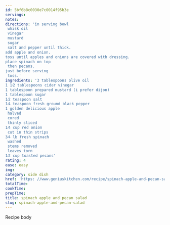 ```yaml
---
id: 5bf6b8c0030e7c0014f95b3e
servings:
notes:
directions: 'in serving bowl
 whisk oil
 vinegar
 mustard
 sugar
 salt and pepper until thick.
add apple and onion.
toss until apples and onions are covered with dressing.
place spinach on top
 then pecans.
just before serving
 toss.'
ingredients: '3 tablespoons olive oil
1 1⁄2 tablespoons cider vinegar
1 tablespoon prepared mustard (i prefer dijon)
1 tablespoon sugar
1⁄2 teaspoon salt
1⁄4 teaspoon fresh ground black pepper
1 golden delicious apple
 halved
 cored
 thinly sliced
1⁄4 cup red onion
 cut in thin strips
3⁄4 lb fresh spinach
 washed
 stems removed
 leaves torn
1⁄2 cup toasted pecans'
rating: 4
ease: easy
img:
category: side dish
href: 'https: //www.geniuskitchen.com/recipe/spinach-apple-and-pecan-salad-29765?ic1=suggestedasset%7cspinach%20apple'
totalTime:
cookTime:
prepTime:
title: spinach apple and pecan salad
slug: spinach-apple-and-pecan-salad
---
```

Recipe body